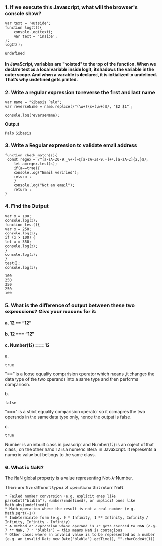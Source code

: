 ### 1. If we execute this Javascript, what will the browser's console show?

```
var text = 'outside';
function logIt(){
    console.log(text);
    var text = 'inside';
};
logIt();
```

```
undefined
```

#### In JavaScript, variables are "hoisted" to the top of the function. When we declare text as a local variable inside logIt, it shadows the variable in the outer scope. And when a variable is declared, it is initialized to undefined. That's why undefined gets printed.

### 2. Write a regular expression to reverse the first and last name

```
var name = "Sibasis Palo";
var reverseName = name.replace(/^(\w+)\s+(\w+)$/, "$2 $1");

console.log(reverseName);
```

**Output**

```
Palo Sibasis
```

### 3. Write a Regular expression to validate email address

```
function check_match(s){
 const regex = /^[a-zA-Z0-9._%+-]+@[a-zA-Z0-9.-]+\.[a-zA-Z]{2,}$/;
    let a=regex.test(s);
    if(a==true){
    console.log("Email verified");
    return ;
    }
    console.log("Not an email");
    return ;
}
```

### 4. Find the Output

```
var x = 100;
console.log(x);
function test(){
var x = 250;
console.log(x);
if (x > 100) {
let x = 350;
console.log(x);
}
console.log(x);
}
test();
console.log(x);
```

```
100
250
350
250
100
```

### 5. What is the difference of output between these two expressions? Give your reasons for it:

#### a. 12 == “12”

#### b. 12 === “12”

#### c. Number(12) === 12

a.

```
true
```

"==" is a loose equality comparision operator which means ,it changes the data type of the two operands into a same type and then performs compariosn.

b.

```
false
```

"===" is a strict equality comparision operator so it comapres the two operands in the same data type only, hence the output is false.

c.

```
true
```

Number is an inbuilt class in javascript and Number(12) is an object of that class , on the other hand 12 is a numeric literal in JavaScript. It represents a numeric value but belongs to the same class.

### 6. What is NaN?

The NaN global property is a value representing Not-A-Number.

There are five different types of operations that return NaN:

    * Failed number conversion (e.g. explicit ones like parseInt("blabla"), Number(undefined), or implicit ones like Math.abs(undefined))
    * Math operation where the result is not a real number (e.g. Math.sqrt(-1))
    * Indeterminate form (e.g. 0 * Infinity, 1 ** Infinity, Infinity / Infinity, Infinity - Infinity)
    * A method or expression whose operand is or gets coerced to NaN (e.g. 7 ** NaN, 7 * "blabla") — this means NaN is contagious
    * Other cases where an invalid value is to be represented as a number (e.g. an invalid Date new Date("blabla").getTime(), "".charCodeAt(1))
